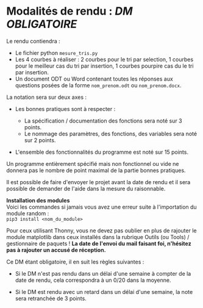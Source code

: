 # Modalités de rendu : ***DM OBLIGATOIRE***  

Le rendu contiendra : 
- Le fichier python `mesure_tris.py` 
- Les 4 courbes à réaliser : 2 courbes pour le tri par selection, 1 courbes pour le meilleur cas du tri par insertion, 1 courbes pourpire cas du le tri par insertion.
- Un document ODT ou Word contenant toutes les réponses aux questions posées de la forme `nom_prenom.odt` ou `nom_prenom.docx`.

La notation sera sur deux axes :

* Les bonnes pratiques sont à respecter :
  
  - La spécification / documentation des fonctions sera noté sur 3 points.
  - Le nommage des paramètres, des fonctions, des variables sera noté sur 2 points.
    
* L'ensemble des fonctionnalités du programme est noté sur 15 points.

Un programme entièrement spécifié mais non fonctionnel ou vide ne donnera pas le nombre de point maximal de la partie bonnes pratiques.

Il est possible de faire d'envoyer le projet avant la date de rendu et il sera possible de demander de l'aide dans la mesure du raisonnable.

**Installation des modules**  
Voici les commandes si jamais vous avez une erreur suite à l'importation du module random :  
`pip3 install <nom_du_module>`

Pour ceux utilisant Thonny, vous ne devez pas oublier en plus de rajouter le module matplotlib dans ceux installés dans la rubrique Outils (ou Tools) / gestionnaire de paquets !
**La date de l'envoi du mail faisant foi, n'hésitez pas à rajouter un accusé de réception.**
<br>

Ce DM étant obligatoire, il en suit les règles suivantes :  

- Si le DM n'est pas rendu dans un délai d'une semaine à compter de la date de rendu, cela correspondra à un 0/20 dans la moyenne.
  
- Si le DM est rendu avec un retard dans un délai d'une semaine, la note sera retranchée de 3 points.

